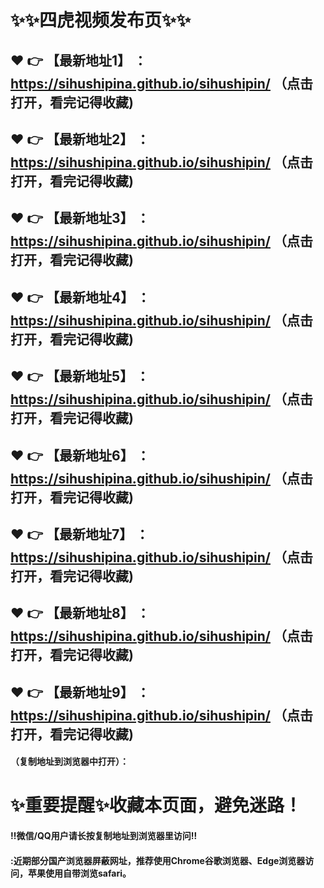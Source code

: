 # :sparkles::sparkles:四虎视频发布页:sparkles::sparkles:

 :heart: :point_right: 【最新地址1】 ：https://sihushipina.github.io/sihushipin/    （点击打开，看完记得收藏)
 ------
 :heart: :point_right: 【最新地址2】 ：https://sihushipina.github.io/sihushipin/     （点击打开，看完记得收藏)
 ------
 :heart: :point_right: 【最新地址3】 ：https://sihushipina.github.io/sihushipin/    （点击打开，看完记得收藏) 
 ------
  :heart: :point_right: 【最新地址4】 ：https://sihushipina.github.io/sihushipin/    （点击打开，看完记得收藏)
 ------
 :heart: :point_right: 【最新地址5】 ：https://sihushipina.github.io/sihushipin/     （点击打开，看完记得收藏)
 ------
 :heart: :point_right: 【最新地址6】 ：https://sihushipina.github.io/sihushipin/     （点击打开，看完记得收藏) 
 ------
 :heart: :point_right: 【最新地址7】 ：https://sihushipina.github.io/sihushipin/    （点击打开，看完记得收藏)
 ------
 :heart: :point_right: 【最新地址8】 ：https://sihushipina.github.io/sihushipin/     （点击打开，看完记得收藏)
 ------
 :heart: :point_right: 【最新地址9】 ：https://sihushipina.github.io/sihushipin/    （点击打开，看完记得收藏) 
 ------






 


#### （复制地址到浏览器中打开）：
# :sparkles:重要提醒:sparkles:收藏本页面，避免迷路！
#### ‼️微信/QQ用户请长按复制地址到浏览器里访问‼
#### :近期部分国产浏览器屏蔽网址，推荐使用Chrome谷歌浏览器、Edge浏览器访问，苹果使用自带浏览safari。
